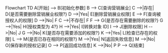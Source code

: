 Flowchart TD
    A[开始] --> B[初始化参数]
    B --> C[查询营销展业]
    C -->|存在| D{是否需要删除营销展业权限?}
    D -->|Yes| E[删除营销展业权限]
    E --> F[查询被授权人的权限]
    D -->|No| F
    C -->|不存在| F
    F --> G{是否存在需要删除的权限?}
    G -->|Yes| H{授权类型为 4?}
    H -->|Yes| I[转换对象 ID]
    I --> J[删除权限]
    H -->|No| J
    G -->|No| K{是否存在需要添加的权限?}
    K -->|Yes| L[检查已存在的权限]
    L --> M{是否已存在相同的权限?}
    M -->|Yes| N[返回失败信息]
    M -->|No| O[保存新的授权记录]
    O --> P[返回成功信息]
    K -->|No| P
    P --> Q[结束]
